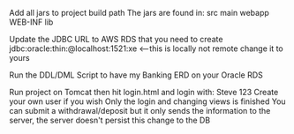 
Add all jars to project build path
	The jars are found in:
		src main webapp WEB-INF lib

Update the JDBC URL to AWS RDS that you need to create
	jdbc:oracle:thin:@localhost:1521:xe <--this is locally not remote change it to yours
	
Run the DDL/DML Script to have my Banking ERD on your Oracle RDS

Run project on Tomcat then hit login.html and login with: Steve 123
Create your own user if you wish
Only the login and changing views is finished
You can submit a withdrawal/deposit but it only sends the information to the server,
	the server doesn't persist this change to the DB